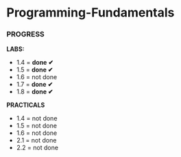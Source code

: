 # Programming-Fundamentals
### PROGRESS
**LABS:**
- 1.4 = **done ✔**
- 1.5 = **done ✔**
- 1.6 = not done
- 1.7 = **done ✔**
- 1.8 = **done ✔**

**PRACTICALS**
- 1.4 = not done
- 1.5 = not done
- 1.6 = not done
- 2.1 = not done
- 2.2 = not done
